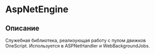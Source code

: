 ﻿# AspNetEngine

## Описание
Служебная библиотека, реализующая работу с пулом движков OneScript.
Используется в ASPNetHandler и WebBackgroundJobs.